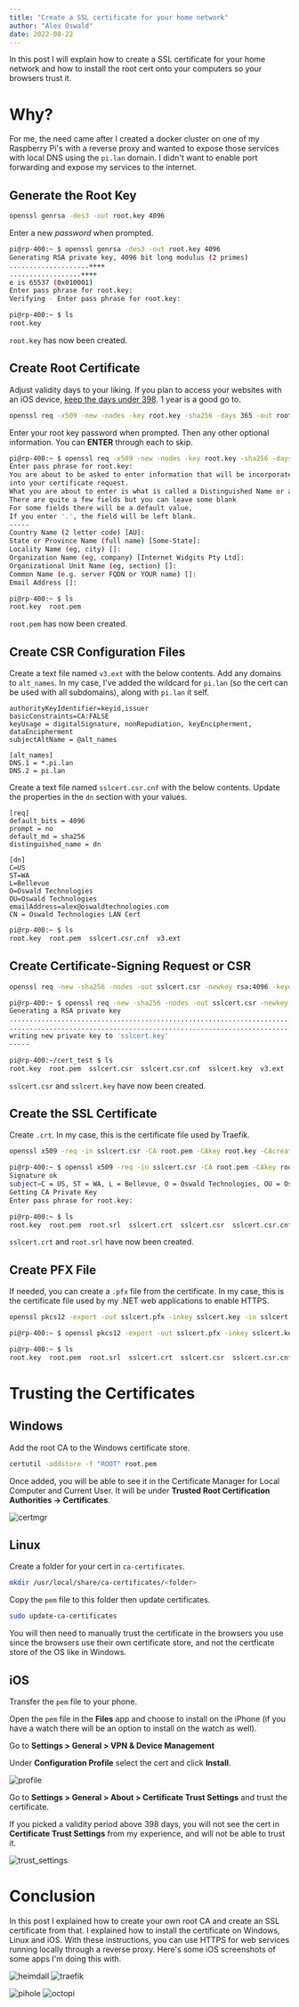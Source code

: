 ```yaml
---
title: "Create a SSL certificate for your home network"
author: "Alex Oswald"
date: 2022-08-22
---
```


In this post I will explain how to create a SSL certificate for your home network and how to install the root cert onto your computers so your browsers trust it.


# Why?

For me, the need came after I created a docker cluster on one of my Raspberry Pi's with a reverse proxy and wanted to expose those services with local DNS using the `pi.lan` domain. I didn't want to enable port forwarding and expose my services to the internet.


## Generate the Root Key

```bash
openssl genrsa -des3 -out root.key 4096
```

Enter a new _password_ when prompted.

```bash
pi@rp-400:~ $ openssl genrsa -des3 -out root.key 4096
Generating RSA private key, 4096 bit long modulus (2 primes)
....................++++
..................++++
e is 65537 (0x010001)
Enter pass phrase for root.key:
Verifying - Enter pass phrase for root.key:

pi@rp-400:~ $ ls
root.key
```

`root.key` has now been created.


## Create Root Certificate

Adjust validity days to your liking. If you plan to access your websites with an iOS device, [keep the days under 398](https://support.apple.com/en-us/HT211025). 1 year is a good go to.

```bash
openssl req -x509 -new -nodes -key root.key -sha256 -days 365 -out root.pem
```

Enter your root key password when prompted. Then any other optional information. You can **ENTER** through each to skip.

```bash
pi@rp-400:~ $ openssl req -x509 -new -nodes -key root.key -sha256 -days 365 -out root.pem
Enter pass phrase for root.key:
You are about to be asked to enter information that will be incorporated
into your certificate request.
What you are about to enter is what is called a Distinguished Name or a DN.
There are quite a few fields but you can leave some blank
For some fields there will be a default value,
If you enter '.', the field will be left blank.
-----
Country Name (2 letter code) [AU]:
State or Province Name (full name) [Some-State]:
Locality Name (eg, city) []:
Organization Name (eg, company) [Internet Widgits Pty Ltd]:
Organizational Unit Name (eg, section) []:
Common Name (e.g. server FQDN or YOUR name) []:
Email Address []:

pi@rp-400:~ $ ls
root.key  root.pem
```

`root.pem` has now been created.


## Create CSR Configuration Files

Create a text file named `v3.ext` with the below contents. Add any domains to `alt_names`. In my case, I've added the wildcard for `pi.lan` (so the cert can be used with all subdomains), along with `pi.lan` it self.

```
authorityKeyIdentifier=keyid,issuer
basicConstraints=CA:FALSE
keyUsage = digitalSignature, nonRepudiation, keyEncipherment, dataEncipherment
subjectAltName = @alt_names

[alt_names]
DNS.1 = *.pi.lan
DNS.2 = pi.lan
```

Create a text file named `sslcert.csr.cnf` with the below contents. Update the properties in the `dn` section with your values.

```
[req]
default_bits = 4096
prompt = no
default_md = sha256
distinguished_name = dn

[dn]
C=US
ST=WA
L=Bellevue
O=Oswald Technologies
OU=Oswald Technologies
emailAddress=alex@oswaldtechnologies.com
CN = Oswald Technologies LAN Cert
```

```bash
pi@rp-400:~ $ ls
root.key  root.pem  sslcert.csr.cnf  v3.ext
```


## Create Certificate-Signing Request or CSR

```bash
openssl req -new -sha256 -nodes -out sslcert.csr -newkey rsa:4096 -keyout sslcert.key -config sslcert.csr.cnf
```

```bash
pi@rp-400:~ $ openssl req -new -sha256 -nodes -out sslcert.csr -newkey rsa:4096 -keyout sslcert.key -config sslcert.csr.cnf
Generating a RSA private key
..............................................................................................................++++
.........................................................................................++++
writing new private key to 'sslcert.key'
-----

pi@rp-400:~/cert_test $ ls
root.key  root.pem  sslcert.csr  sslcert.csr.cnf  sslcert.key  v3.ext
```

`sslcert.csr` and `sslcert.key` have now been created.


## Create the SSL Certificate

Create `.crt`. In my case, this is the certificate file used by Traefik.

```bash
openssl x509 -req -in sslcert.csr -CA root.pem -CAkey root.key -CAcreateserial -out sslcert.crt -days 365 -sha256 -extfile v3.ext
```

```bash
pi@rp-400:~ $ openssl x509 -req -in sslcert.csr -CA root.pem -CAkey root.key -CAcreateserial -out sslcert.crt -days 365 -sha256 -extfile v3.ext
Signature ok
subject=C = US, ST = WA, L = Bellevue, O = Oswald Technologies, OU = Oswald Technologies, emailAddress = alex@oswaldtechnologies.com, CN = Oswald Technologies LAN Cert
Getting CA Private Key
Enter pass phrase for root.key:

pi@rp-400:~ $ ls
root.key  root.pem  root.srl  sslcert.crt  sslcert.csr  sslcert.csr.cnf  sslcert.key  v3.ext
```

`sslcert.crt` and `root.srl` have now been created.


## Create PFX File

If needed, you can create a `.pfx` file from the certificate. In my case, this is the certificate file used by my .NET web applications to enable HTTPS.

```bash
openssl pkcs12 -export -out sslcert.pfx -inkey sslcert.key -in sslcert.crt -passout pass:
```

```bash
pi@rp-400:~ $ openssl pkcs12 -export -out sslcert.pfx -inkey sslcert.key -in sslcert.crt -passout pass:

pi@rp-400:~ $ ls
root.key  root.pem  root.srl  sslcert.crt  sslcert.csr  sslcert.csr.cnf  sslcert.key  sslcert.pfx  v3.ext
```


# Trusting the Certificates


## Windows

Add the root CA to the Windows certificate store.

```cmd
certutil -addstore -f "ROOT" root.pem
```

Once added, you will be able to see it in the Certificate Manager for Local Computer and Current User. It will be under **Trusted Root Certification Authorities -> Certificates**.

![certmgr](certmgr.png)


## Linux

Create a folder for your cert in `ca-certificates`.

```bash
mkdir /usr/local/share/ca-certificates/<folder>
```

Copy the `pem` file to this folder then update certificates.

```bash
sudo update-ca-certificates
```

You will then need to manually trust the certificate in the browsers you use since the browsers use their own certificate store, and not the certficate store of the OS like in Windows.


## iOS

Transfer the `pem` file to your phone.

Open the `pem` file in the **Files** app and choose to install on the iPhone (if you have a watch there will be an option to install on the watch as well).

Go to **Settings > General > VPN & Device Management**

Under **Configuration Profile** select the cert and click **Install**.

![profile](profile.png)

Go to **Settings > General > About > Certificate Trust Settings** and trust the certificate.

If you picked a validity period above 398 days, you will not see the cert in **Certificate Trust Settings** from my experience, and will not be able to trust it.

![trust_settings](trust_settings.png)


# Conclusion

In this post I explained how to create your own root CA and create an SSL certificate from that. I explained how to install the certificate on Windows, Linux and iOS. With these instructions, you can use HTTPS for web services running locally through a reverse proxy. Here's some iOS screenshots of some apps I'm doing this with.

![heimdall](heimdall.png)
![traefik](traefik.png)

![pihole](pihole.png)
![octopi](octopi.png)
